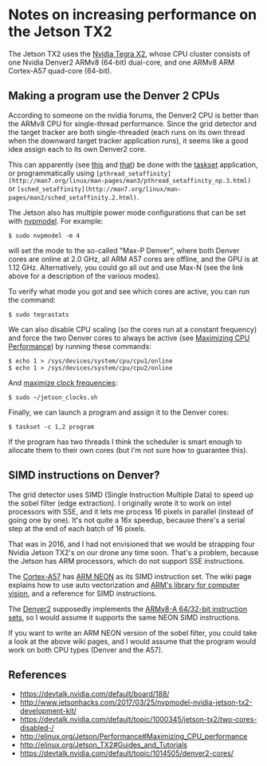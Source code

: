 # Notes on increasing performance on the Jetson TX2

The Jetson TX2 uses the [Nvidia Tegra X2](https://en.wikipedia.org/wiki/Tegra#Tegra_X2), whose CPU cluster consists of one Nvidia Denver2 ARMv8 (64-bit) dual-core, and one ARMv8 ARM Cortex-A57 quad-core (64-bit).

Making a program use the Denver 2 CPUs
--------------------------------------
According to someone on the nvidia forums, the Denver2 CPU is better than the ARMv8 CPU for single-thread performance. Since the grid detector and the target tracker are both single-threaded (each runs on its own thread when the downward target tracker application runs), it seems like a good idea assign each to its own Denver2 core.

This can apparently (see [this](https://devtalk.nvidia.com/default/topic/796850/only-2-of-4-cpus-on-jetson-/) and [that](https://devtalk.nvidia.com/default/topic/1000345/jetson-tx2/two-cores-disabled-/)) be done with the [taskset](http://www.tutorialspoint.com/unix_commands/taskset.htm) application, or programmatically using ```[pthread_setaffinity](http://man7.org/linux/man-pages/man3/pthread_setaffinity_np.3.html)``` or ```[sched_setaffinity](http://man7.org/linux/man-pages/man2/sched_setaffinity.2.html)```.

The Jetson also has multiple power mode configurations that can be set with [nvpmodel](http://www.jetsonhacks.com/2017/03/25/nvpmodel-nvidia-jetson-tx2-development-kit/). For example:
```
$ sudo nvpmodel -m 4
```
will set the mode to the so-called "Max-P Denver", where both Denver cores are online at 2.0 GHz, all ARM A57 cores are offline, and the GPU is at 1.12 GHz. Alternatively, you could go all out and use Max-N (see the link above for a description of the various modes).

To verify what mode you got and see which cores are active, you can run the command:
```
$ sudo tegrastats
```

We can also disable CPU scaling (so the cores run at a constant frequency) and force the two Denver cores to always be active (see [Maximizing CPU Performance](http://elinux.org/Jetson/Performance#Maximizing_CPU_performance)) by running these commands:
```
$ echo 1 > /sys/devices/system/cpu/cpu1/online
$ echo 1 > /sys/devices/system/cpu/cpu2/online
```

And [maximize clock frequencies](https://devtalk.nvidia.com/default/topic/1000345/jetson-tx2/two-cores-disabled-/):
```
$ sudo ~/jetson_clocks.sh
```

Finally, we can launch a program and assign it to the Denver cores:
```
$ taskset -c 1,2 program
```

If the program has two threads I think the scheduler is smart enough to allocate them to their own cores (but I'm not sure how to guarantee this).

SIMD instructions on Denver?
----------------------------
The grid detector uses SIMD (Single Instruction Multiple Data) to speed up the sobel filter (edge extraction). I originally wrote it to work on intel processors with SSE, and it lets me process 16 pixels in parallel (instead of going one by one). It's not quite a 16x speedup, because there's a serial step at the end of each batch of 16 pixels.

That was in 2016, and I had not envisioned that we would be strapping four Nvidia Jetson TX2's on our drone any time soon. That's a problem, because the Jetson has ARM processors, which do not support SSE instructions.

The [Cortex-A57](https://developer.arm.com/products/processors/cortex-a/cortex-a57) has [ARM NEON](https://developer.arm.com/technologies/neon) as its SIMD instruction set. The wiki page explains how to use auto vectorization and [ARM's library for computer vision](http://projectne10.github.io/Ne10/), and a reference for SIMD instructions.

The [Denver2](https://en.wikipedia.org/wiki/Project_Denver) supposedly implements the [ARMv8-A 64/32-bit instruction sets](https://www.arm.com/products/processors/armv8-architecture.php), so I would assume it supports the same NEON SIMD instructions.

If you want to write an ARM NEON version of the sobel filter, you could take a look at the above wiki pages, and I would assume that the program would work on both CPU types (Denver and the A57).

References
----------
* https://devtalk.nvidia.com/default/board/188/
* http://www.jetsonhacks.com/2017/03/25/nvpmodel-nvidia-jetson-tx2-development-kit/
* https://devtalk.nvidia.com/default/topic/1000345/jetson-tx2/two-cores-disabled-/
* http://elinux.org/Jetson/Performance#Maximizing_CPU_performance
* http://elinux.org/Jetson_TX2#Guides_and_Tutorials
* https://devtalk.nvidia.com/default/topic/1014505/denver2-cores/
